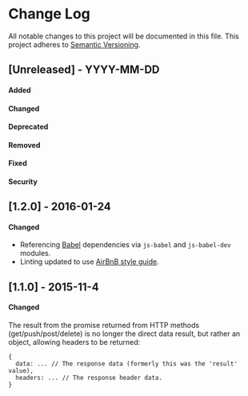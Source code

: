 # Change Log
All notable changes to this project will be documented in this file.
This project adheres to [Semantic Versioning](http://semver.org/).


## [Unreleased] - YYYY-MM-DD
#### Added
#### Changed
#### Deprecated
#### Removed
#### Fixed
#### Security




## [1.2.0] - 2016-01-24
#### Changed
- Referencing [Babel](https://babeljs.io/) dependencies via `js-babel` and `js-babel-dev` modules.
- Linting updated to use [AirBnB style guide](https://github.com/airbnb/javascript).




## [1.1.0] - 2015-11-4
#### Changed
The result from the promise returned from HTTP methods (get/push/post/delete) is no longer the direct data result, but rather an object, allowing headers to be returned:

    {
      data: ... // The response data (formerly this was the 'result' value),
      headers: ... // The response header data.
    }
